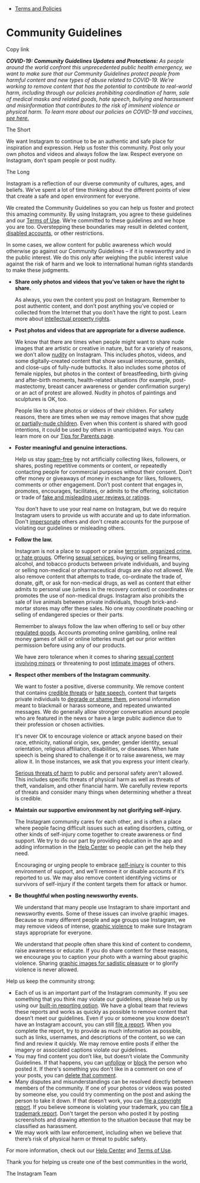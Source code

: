 *   [Terms and Policies](https://help.instagram.com/1417489251945243/?helpref=breadcrumb)

Community Guidelines
====================

Copy link

_**COVID-19: Community Guidelines Updates and Protections:** As people around the world confront this unprecedented public health emergency, we want to make sure that our Community Guidelines protect people from harmful content and new types of abuse related to COVID-19. We’re working to remove content that has the potential to contribute to real-world harm, including through our policies prohibiting coordination of harm, sale of medical masks and related goods, hate speech, bullying and harassment and misinformation that contributes to the risk of imminent violence or physical harm. To learn more about our policies on COVID-19 and vaccines, [see here.](https://help.instagram.com/697825587576762?helpref=faq_content)_

The Short

We want Instagram to continue to be an authentic and safe place for inspiration and expression. Help us foster this community. Post only your own photos and videos and always follow the law. Respect everyone on Instagram, don’t spam people or post nudity.

The Long

Instagram is a reflection of our diverse community of cultures, ages, and beliefs. We’ve spent a lot of time thinking about the different points of view that create a safe and open environment for everyone.

We created the Community Guidelines so you can help us foster and protect this amazing community. By using Instagram, you agree to these guidelines and our [Terms of Use](https://www.instagram.com/legal/terms). We’re committed to these guidelines and we hope you are too. Overstepping these boundaries may result in deleted content, [disabled accounts](https://help.instagram.com/366993040048856?helpref=faq_content), or other restrictions.

In some cases, we allow content for public awareness which would otherwise go against our Community Guidelines – if it is newsworthy and in the public interest. We do this only after weighing the public interest value against the risk of harm and we look to international human rights standards to make these judgments.

*   **Share only photos and videos that you’ve taken or have the right to share.**
    
    As always, you own the content you post on Instagram. Remember to post authentic content, and don’t post anything you’ve copied or collected from the Internet that you don’t have the right to post. Learn more about [intellectual property rights](https://help.instagram.com/126382350847838?helpref=faq_content).
    
*   **Post photos and videos that are appropriate for a diverse audience.**
    
    We know that there are times when people might want to share nude images that are artistic or creative in nature, but for a variety of reasons, we don’t allow [nudity](https://l.instagram.com/?u=https%3A%2F%2Fwww.facebook.com%2Fcommunitystandards%2Fadult_nudity_sexual_activity&e=AT2bapF2WEiRTEQIYcKefh63Hi2mLMRVu1OhCB1WpajIaIED_axF-3xfqHa907ACjHfJtK9CCzNONndXBcy1Tw3zjPMdMOPV3A_s3Twt_5TaMGyvkGjj6x33Lczj6H7L2YC7Y19lMjhkiOLLDjlOxZ7YOCcST1tmmnWMZA) on Instagram. This includes photos, videos, and some digitally-created content that show sexual intercourse, genitals, and close-ups of fully-nude buttocks. It also includes some photos of female nipples, but photos in the context of breastfeeding, birth giving and after-birth moments, health-related situations (for example, post-mastectomy, breast cancer awareness or gender confirmation surgery) or an act of protest are allowed. Nudity in photos of paintings and sculptures is OK, too.
    
    People like to share photos or videos of their children. For safety reasons, there are times when we may remove images that show [nude or partially-nude children](https://l.instagram.com/?u=https%3A%2F%2Fwww.facebook.com%2Fcommunitystandards%2Fchild_nudity_sexual_exploitation&e=AT2bapF2WEiRTEQIYcKefh63Hi2mLMRVu1OhCB1WpajIaIED_axF-3xfqHa907ACjHfJtK9CCzNONndXBcy1Tw3zjPMdMOPV3A_s3Twt_5TaMGyvkGjj6x33Lczj6H7L2YC7Y19lMjhkiOLLDjlOxZ7YOCcST1tmmnWMZA). Even when this content is shared with good intentions, it could be used by others in unanticipated ways. You can learn more on our [Tips for Parents page](https://help.instagram.com/154475974694511/?helpref=faq_content).
    
*   **Foster meaningful and genuine interactions.**
    
    Help us stay [spam-free](https://l.instagram.com/?u=https%3A%2F%2Fwww.facebook.com%2Fcommunitystandards%2Fspam&e=AT2bapF2WEiRTEQIYcKefh63Hi2mLMRVu1OhCB1WpajIaIED_axF-3xfqHa907ACjHfJtK9CCzNONndXBcy1Tw3zjPMdMOPV3A_s3Twt_5TaMGyvkGjj6x33Lczj6H7L2YC7Y19lMjhkiOLLDjlOxZ7YOCcST1tmmnWMZA) by not artificially collecting likes, followers, or shares, posting repetitive comments or content, or repeatedly contacting people for commercial purposes without their consent. Don’t offer money or giveaways of money in exchange for likes, followers, comments or other engagement. Don’t post content that engages in, promotes, encourages, facilitates, or admits to the offering, solicitation or trade of [fake and misleading user reviews or ratings](https://l.instagram.com/?u=https%3A%2F%2Fwww.facebook.com%2Fcommunitystandards%2Ffraud_deception&e=AT2bapF2WEiRTEQIYcKefh63Hi2mLMRVu1OhCB1WpajIaIED_axF-3xfqHa907ACjHfJtK9CCzNONndXBcy1Tw3zjPMdMOPV3A_s3Twt_5TaMGyvkGjj6x33Lczj6H7L2YC7Y19lMjhkiOLLDjlOxZ7YOCcST1tmmnWMZA).
    
    You don’t have to use your real name on Instagram, but we do require Instagram users to provide us with accurate and up to date information. Don't [impersonate](https://l.instagram.com/?u=https%3A%2F%2Fwww.facebook.com%2Fcommunitystandards%2Fmisrepresentation&e=AT2bapF2WEiRTEQIYcKefh63Hi2mLMRVu1OhCB1WpajIaIED_axF-3xfqHa907ACjHfJtK9CCzNONndXBcy1Tw3zjPMdMOPV3A_s3Twt_5TaMGyvkGjj6x33Lczj6H7L2YC7Y19lMjhkiOLLDjlOxZ7YOCcST1tmmnWMZA) others and don't create accounts for the purpose of violating our guidelines or misleading others.
    
*   **Follow the law.**
    
    Instagram is not a place to support or praise [terrorism, organized crime, or hate groups](https://l.instagram.com/?u=https%3A%2F%2Fwww.facebook.com%2Fcommunitystandards%2Fdangerous_individuals_organizations&e=AT2bapF2WEiRTEQIYcKefh63Hi2mLMRVu1OhCB1WpajIaIED_axF-3xfqHa907ACjHfJtK9CCzNONndXBcy1Tw3zjPMdMOPV3A_s3Twt_5TaMGyvkGjj6x33Lczj6H7L2YC7Y19lMjhkiOLLDjlOxZ7YOCcST1tmmnWMZA). Offering [sexual services](https://l.instagram.com/?u=https%3A%2F%2Fwww.facebook.com%2Fcommunitystandards%2Fsexual_solicitation&e=AT2bapF2WEiRTEQIYcKefh63Hi2mLMRVu1OhCB1WpajIaIED_axF-3xfqHa907ACjHfJtK9CCzNONndXBcy1Tw3zjPMdMOPV3A_s3Twt_5TaMGyvkGjj6x33Lczj6H7L2YC7Y19lMjhkiOLLDjlOxZ7YOCcST1tmmnWMZA), buying or selling firearms, alcohol, and tobacco products between private individuals, and buying or selling non-medical or pharmaceutical drugs are also not allowed. We also remove content that attempts to trade, co-ordinate the trade of, donate, gift, or ask for non-medical drugs, as well as content that either admits to personal use (unless in the recovery context) or coordinates or promotes the use of non-medical drugs. Instagram also prohibits the sale of live animals between private individuals, though brick-and-mortar stores may offer these sales. No one may coordinate poaching or selling of endangered species or their parts.
    
    Remember to always follow the law when offering to sell or buy other [regulated goods](https://l.instagram.com/?u=https%3A%2F%2Fwww.facebook.com%2Fcommunitystandards%2Fregulated_goods&e=AT2bapF2WEiRTEQIYcKefh63Hi2mLMRVu1OhCB1WpajIaIED_axF-3xfqHa907ACjHfJtK9CCzNONndXBcy1Tw3zjPMdMOPV3A_s3Twt_5TaMGyvkGjj6x33Lczj6H7L2YC7Y19lMjhkiOLLDjlOxZ7YOCcST1tmmnWMZA). Accounts promoting online gambling, online real money games of skill or online lotteries must get our prior written permission before using any of our products.
    
    We have zero tolerance when it comes to sharing [sexual content involving minors](https://l.instagram.com/?u=https%3A%2F%2Fwww.facebook.com%2Fcommunitystandards%2Fchild_nudity_sexual_exploitation&e=AT2bapF2WEiRTEQIYcKefh63Hi2mLMRVu1OhCB1WpajIaIED_axF-3xfqHa907ACjHfJtK9CCzNONndXBcy1Tw3zjPMdMOPV3A_s3Twt_5TaMGyvkGjj6x33Lczj6H7L2YC7Y19lMjhkiOLLDjlOxZ7YOCcST1tmmnWMZA) or threatening to post [intimate images](https://l.instagram.com/?u=https%3A%2F%2Fwww.facebook.com%2Fcommunitystandards%2Fsexual_exploitation_adults&e=AT2bapF2WEiRTEQIYcKefh63Hi2mLMRVu1OhCB1WpajIaIED_axF-3xfqHa907ACjHfJtK9CCzNONndXBcy1Tw3zjPMdMOPV3A_s3Twt_5TaMGyvkGjj6x33Lczj6H7L2YC7Y19lMjhkiOLLDjlOxZ7YOCcST1tmmnWMZA) of others.
    
*   **Respect other members of the Instagram community.**
    
    We want to foster a positive, diverse community. We remove content that contains [credible threats](https://l.instagram.com/?u=https%3A%2F%2Fwww.facebook.com%2Fcommunitystandards%2Fcredible_violence&e=AT2bapF2WEiRTEQIYcKefh63Hi2mLMRVu1OhCB1WpajIaIED_axF-3xfqHa907ACjHfJtK9CCzNONndXBcy1Tw3zjPMdMOPV3A_s3Twt_5TaMGyvkGjj6x33Lczj6H7L2YC7Y19lMjhkiOLLDjlOxZ7YOCcST1tmmnWMZA) or [hate speech](https://l.instagram.com/?u=https%3A%2F%2Fwww.facebook.com%2Fcommunitystandards%2Fhate_speech&e=AT2bapF2WEiRTEQIYcKefh63Hi2mLMRVu1OhCB1WpajIaIED_axF-3xfqHa907ACjHfJtK9CCzNONndXBcy1Tw3zjPMdMOPV3A_s3Twt_5TaMGyvkGjj6x33Lczj6H7L2YC7Y19lMjhkiOLLDjlOxZ7YOCcST1tmmnWMZA), content that targets private individuals to [degrade or shame them](https://l.instagram.com/?u=https%3A%2F%2Fwww.facebook.com%2Fcommunitystandards%2Fbullying&e=AT2bapF2WEiRTEQIYcKefh63Hi2mLMRVu1OhCB1WpajIaIED_axF-3xfqHa907ACjHfJtK9CCzNONndXBcy1Tw3zjPMdMOPV3A_s3Twt_5TaMGyvkGjj6x33Lczj6H7L2YC7Y19lMjhkiOLLDjlOxZ7YOCcST1tmmnWMZA), personal information meant to blackmail or harass someone, and repeated unwanted messages. We do generally allow stronger conversation around people who are featured in the news or have a large public audience due to their profession or chosen activities.
    
    It's never OK to encourage violence or attack anyone based on their race, ethnicity, national origin, sex, gender, gender identity, sexual orientation, religious affiliation, disabilities, or diseases. When hate speech is being shared to challenge it or to raise awareness, we may allow it. In those instances, we ask that you express your intent clearly.
    
    [Serious threats of harm](https://l.instagram.com/?u=https%3A%2F%2Fwww.facebook.com%2Fcommunitystandards%2Fcredible_violence&e=AT2bapF2WEiRTEQIYcKefh63Hi2mLMRVu1OhCB1WpajIaIED_axF-3xfqHa907ACjHfJtK9CCzNONndXBcy1Tw3zjPMdMOPV3A_s3Twt_5TaMGyvkGjj6x33Lczj6H7L2YC7Y19lMjhkiOLLDjlOxZ7YOCcST1tmmnWMZA) to public and personal safety aren't allowed. This includes specific threats of physical harm as well as threats of theft, vandalism, and other financial harm. We carefully review reports of threats and consider many things when determining whether a threat is credible.
    
*   **Maintain our supportive environment by not glorifying self-injury.**
    
    The Instagram community cares for each other, and is often a place where people facing difficult issues such as eating disorders, cutting, or other kinds of self-injury come together to create awareness or find support. We try to do our part by providing education in the app and adding information in the [Help Center](https://help.instagram.com/) so people can get the help they need.
    
    Encouraging or urging people to embrace [self-injury](https://l.instagram.com/?u=https%3A%2F%2Fwww.facebook.com%2Fcommunitystandards%2Fsuicide_self_injury_violence&e=AT2bapF2WEiRTEQIYcKefh63Hi2mLMRVu1OhCB1WpajIaIED_axF-3xfqHa907ACjHfJtK9CCzNONndXBcy1Tw3zjPMdMOPV3A_s3Twt_5TaMGyvkGjj6x33Lczj6H7L2YC7Y19lMjhkiOLLDjlOxZ7YOCcST1tmmnWMZA) is counter to this environment of support, and we’ll remove it or disable accounts if it’s reported to us. We may also remove content identifying victims or survivors of self-injury if the content targets them for attack or humor.
    
*   **Be thoughtful when posting newsworthy events.**
    
    We understand that many people use Instagram to share important and newsworthy events. Some of these issues can involve graphic images. Because so many different people and age groups use Instagram, we may remove videos of intense, [graphic violence](https://l.instagram.com/?u=https%3A%2F%2Fwww.facebook.com%2Fcommunitystandards%2Fgraphic_violence&e=AT2bapF2WEiRTEQIYcKefh63Hi2mLMRVu1OhCB1WpajIaIED_axF-3xfqHa907ACjHfJtK9CCzNONndXBcy1Tw3zjPMdMOPV3A_s3Twt_5TaMGyvkGjj6x33Lczj6H7L2YC7Y19lMjhkiOLLDjlOxZ7YOCcST1tmmnWMZA) to make sure Instagram stays appropriate for everyone.
    
    We understand that people often share this kind of content to condemn, raise awareness or educate. If you do share content for these reasons, we encourage you to caption your photo with a warning about graphic violence. Sharing [graphic images for sadistic pleasure](https://l.instagram.com/?u=https%3A%2F%2Fwww.facebook.com%2Fcommunitystandards%2Fcruel_insensitive&e=AT2bapF2WEiRTEQIYcKefh63Hi2mLMRVu1OhCB1WpajIaIED_axF-3xfqHa907ACjHfJtK9CCzNONndXBcy1Tw3zjPMdMOPV3A_s3Twt_5TaMGyvkGjj6x33Lczj6H7L2YC7Y19lMjhkiOLLDjlOxZ7YOCcST1tmmnWMZA) or to glorify violence is never allowed.
    

Help us keep the community strong:

*   Each of us is an important part of the Instagram community. If you see something that you think may violate our guidelines, please help us by using our [built-in reporting option](https://help.instagram.com/165828726894770?helpref=faq_content). We have a global team that reviews these reports and works as quickly as possible to remove content that doesn’t meet our guidelines. Even if you or someone you know doesn’t have an Instagram account, you can still [file a report](https://help.instagram.com/contact/383679321740945). When you complete the report, try to provide as much information as possible, such as links, usernames, and descriptions of the content, so we can find and review it quickly. We may remove entire posts if either the imagery or associated captions violate our guidelines.
*   You may find content you don’t like, but doesn’t violate the Community Guidelines. If that happens, you can [unfollow](https://help.instagram.com/286340048138725?helpref=faq_content) or [block](https://help.instagram.com/426700567389543/?helpref=faq_content) the person who posted it. If there's something you don't like in a comment on one of your posts, you can [delete that comment](https://help.instagram.com/289098941190483?helpref=faq_content).
*   Many disputes and misunderstandings can be resolved directly between members of the community. If one of your photos or videos was posted by someone else, you could try commenting on the post and asking the person to take it down. If that doesn’t work, you can [file a copyright report](https://help.instagram.com/126382350847838?helpref=faq_content). If you believe someone is violating your trademark, you can [file a trademark report](https://help.instagram.com/222826637847963?helpref=faq_content). Don't target the person who posted it by posting screenshots and drawing attention to the situation because that may be classified as harassment.
*   We may work with law enforcement, including when we believe that there’s risk of physical harm or threat to public safety.

For more information, check out our [Help Center](https://help.instagram.com/) and [Terms of Use](https://l.instagram.com/?u=http%3A%2F%2Finstagram.com%2Flegal%2Fterms%2F%23&e=AT2bapF2WEiRTEQIYcKefh63Hi2mLMRVu1OhCB1WpajIaIED_axF-3xfqHa907ACjHfJtK9CCzNONndXBcy1Tw3zjPMdMOPV3A_s3Twt_5TaMGyvkGjj6x33Lczj6H7L2YC7Y19lMjhkiOLLDjlOxZ7YOCcST1tmmnWMZA).

Thank you for helping us create one of the best communities in the world,

The Instagram Team